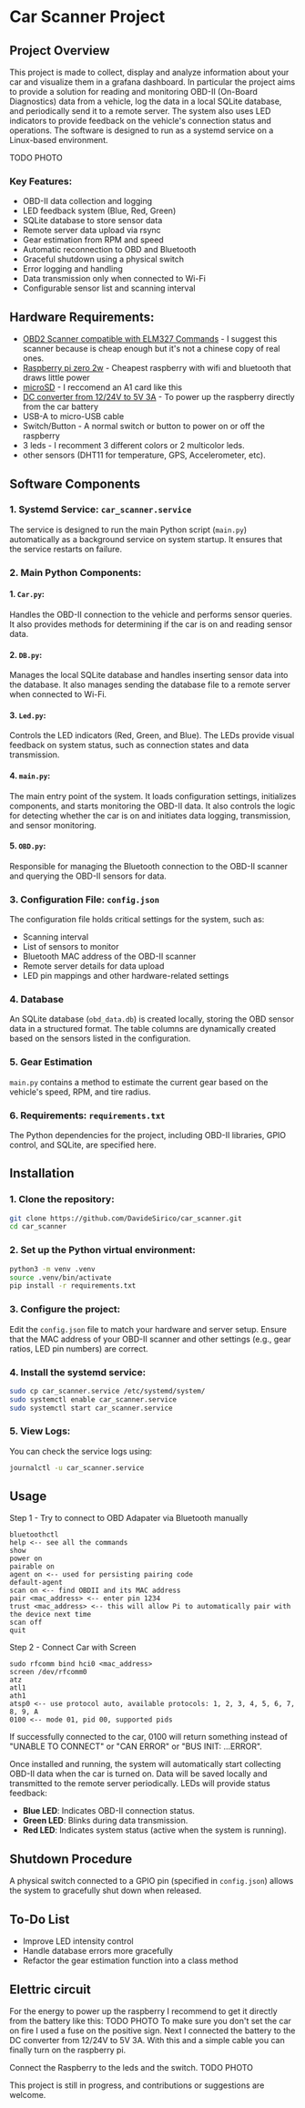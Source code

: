 # Car Scanner Project

## Project Overview
This project is made to collect, display and analyze information about your car and visualize them in a grafana dashboard.
In particular the project aims to provide a solution for reading and monitoring OBD-II (On-Board Diagnostics) data from a vehicle, log the data in a local SQLite database, and periodically send it to a remote server. The system also uses LED indicators to provide feedback on the vehicle's connection status and operations. The software is designed to run as a systemd service on a Linux-based environment. 

TODO PHOTO
### Key Features:
- OBD-II data collection and logging
- LED feedback system (Blue, Red, Green)
- SQLite database to store sensor data
- Remote server data upload via rsync
- Gear estimation from RPM and speed
- Automatic reconnection to OBD and Bluetooth
- Graceful shutdown using a physical switch
- Error logging and handling
- Data transmission only when connected to Wi-Fi
- Configurable sensor list and scanning interval

## Hardware Requirements:
- [OBD2 Scanner compatible with ELM327 Commands](https://www.amazon.it/dp/B071D8SYXN?ref=ppx_yo2ov_dt_b_fed_asin_title) - I suggest this scanner because is cheap enough but it's not a chinese copy of real ones.
- [Raspberry pi zero 2w](https://www.amazon.it/dp/B09KLVX4RT?ref=ppx_yo2ov_dt_b_fed_asin_title) - Cheapest raspberry with wifi and bluetooth that draws little power
- [microSD](https://www.amazon.it/SanDisk-microSDXC-adattatore-prestazioni-dellapp/dp/B0B7NXBM6P) - I reccomend an A1 card like this
- [DC converter from 12/24V to 5V 3A](https://www.amazon.it/dp/B0CHJN3J2Y?ref=ppx_yo2ov_dt_b_fed_asin_title) - To power up the raspberry directly from the car battery
- USB-A to micro-USB cable
- Switch/Button - A normal switch or button to power on or off the raspberry
- 3 leds - I recomment 3 different colors or 2 multicolor leds.
- other sensors (DHT11 for temperature, GPS, Accelerometer, etc). 


## Software Components

### 1. **Systemd Service: `car_scanner.service`**
The service is designed to run the main Python script (`main.py`) automatically as a background service on system startup. It ensures that the service restarts on failure.

### 2. **Main Python Components:**
#### 1. `Car.py`:
Handles the OBD-II connection to the vehicle and performs sensor queries. It also provides methods for determining if the car is on and reading sensor data.

#### 2. `DB.py`:
Manages the local SQLite database and handles inserting sensor data into the database. It also manages sending the database file to a remote server when connected to Wi-Fi.

#### 3. `Led.py`:
Controls the LED indicators (Red, Green, and Blue). The LEDs provide visual feedback on system status, such as connection states and data transmission.

#### 4. `main.py`:
The main entry point of the system. It loads configuration settings, initializes components, and starts monitoring the OBD-II data. It also controls the logic for detecting whether the car is on and initiates data logging, transmission, and sensor monitoring.

#### 5. `OBD.py`:
Responsible for managing the Bluetooth connection to the OBD-II scanner and querying the OBD-II sensors for data.

### 3. **Configuration File: `config.json`**
The configuration file holds critical settings for the system, such as:
- Scanning interval
- List of sensors to monitor
- Bluetooth MAC address of the OBD-II scanner
- Remote server details for data upload
- LED pin mappings and other hardware-related settings

### 4. **Database**
An SQLite database (`obd_data.db`) is created locally, storing the OBD sensor data in a structured format. The table columns are dynamically created based on the sensors listed in the configuration.

### 5. **Gear Estimation**
`main.py` contains a method to estimate the current gear based on the vehicle's speed, RPM, and tire radius.

### 6. **Requirements: `requirements.txt`**
The Python dependencies for the project, including OBD-II libraries, GPIO control, and SQLite, are specified here.

## Installation

### 1. Clone the repository:
```bash
git clone https://github.com/DavideSirico/car_scanner.git
cd car_scanner
```

### 2. Set up the Python virtual environment:
```bash
python3 -m venv .venv
source .venv/bin/activate
pip install -r requirements.txt
```

### 3. Configure the project:
Edit the `config.json` file to match your hardware and server setup. Ensure that the MAC address of your OBD-II scanner and other settings (e.g., gear ratios, LED pin numbers) are correct.

### 4. Install the systemd service:
```bash
sudo cp car_scanner.service /etc/systemd/system/
sudo systemctl enable car_scanner.service
sudo systemctl start car_scanner.service
```

### 5. View Logs:
You can check the service logs using:
```bash
journalctl -u car_scanner.service
```


## Usage 
Step 1 - Try to connect to OBD Adapater via Bluetooth manually
```
bluetoothctl
help <-- see all the commands
show
power on
pairable on
agent on <-- used for persisting pairing code
default-agent
scan on <-- find OBDII and its MAC address
pair <mac_address> <-- enter pin 1234
trust <mac_address> <-- this will allow Pi to automatically pair with the device next time
scan off
quit
```
Step 2 - Connect Car with Screen
```
sudo rfcomm bind hci0 <mac_address>
screen /dev/rfcomm0
atz
atl1
ath1
atsp0 <-- use protocol auto, available protocols: 1, 2, 3, 4, 5, 6, 7, 8, 9, A
0100 <-- mode 01, pid 00, supported pids
```
If successfully connected to the car, 0100 will return something instead of "UNABLE TO CONNECT" or "CAN ERROR" or "BUS INIT: ...ERROR".

Once installed and running, the system will automatically start collecting OBD-II data when the car is turned on. Data will be saved locally and transmitted to the remote server periodically. LEDs will provide status feedback:
- **Blue LED**: Indicates OBD-II connection status.
- **Green LED**: Blinks during data transmission.
- **Red LED**: Indicates system status (active when the system is running).

## Shutdown Procedure
A physical switch connected to a GPIO pin (specified in `config.json`) allows the system to gracefully shut down when released.

## To-Do List
- Improve LED intensity control
- Handle database errors more gracefully
- Refactor the gear estimation function into a class method

## Elettric circuit
For the energy to power up the raspberry I recommend to get it directly from the battery like this:
TODO PHOTO
To make sure you don't set the car on fire I used a fuse on the positive sign. 
Next I connected the battery to the DC converter from 12/24V to 5V 3A. With this and a simple cable you can finally turn on the raspberry pi.

Connect the Raspberry to the leds and the switch.
TODO PHOTO

This project is still in progress, and contributions or suggestions are welcome.